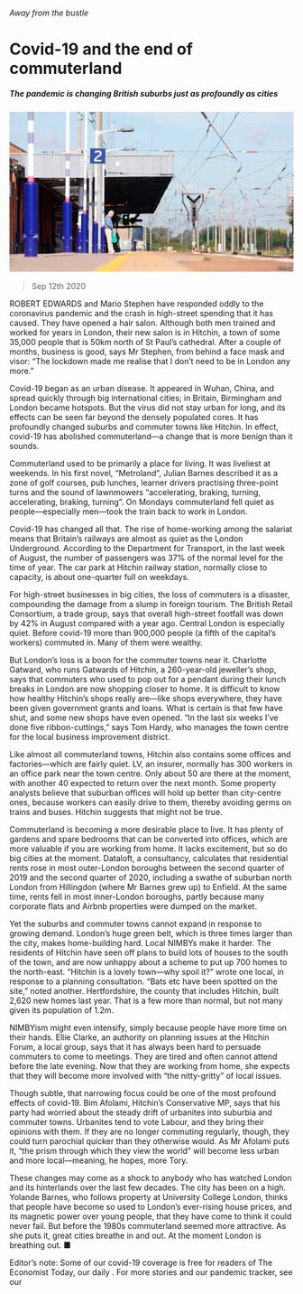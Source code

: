 ###### Away from the bustle

# Covid-19 and the end of commuterland 

##### The pandemic is changing British suburbs just as profoundly as cities 

![image](images/20200912_BRP001_0.jpg) 

> Sep 12th 2020 

ROBERT EDWARDS and Mario Stephen have responded oddly to the coronavirus pandemic and the crash in high-street spending that it has caused. They have opened a hair salon. Although both men trained and worked for years in London, their new salon is in Hitchin, a town of some 35,000 people that is 50km north of St Paul’s cathedral. After a couple of months, business is good, says Mr Stephen, from behind a face mask and visor: “The lockdown made me realise that I don’t need to be in London any more.”

Covid-19 began as an urban disease. It appeared in Wuhan, China, and spread quickly through big international cities; in Britain, Birmingham and London became hotspots. But the virus did not stay urban for long, and its effects can be seen far beyond the densely populated cores. It has profoundly changed suburbs and commuter towns like Hitchin. In effect, covid-19 has abolished commuterland—a change that is more benign than it sounds.


Commuterland used to be primarily a place for living. It was liveliest at weekends. In his first novel, “Metroland”, Julian Barnes described it as a zone of golf courses, pub lunches, learner drivers practising three-point turns and the sound of lawnmowers “accelerating, braking, turning, accelerating, braking, turning”. On Mondays commuterland fell quiet as people—especially men—took the train back to work in London.

Covid-19 has changed all that. The rise of home-working among the salariat means that Britain’s railways are almost as quiet as the London Underground. According to the Department for Transport, in the last week of August, the number of passengers was 37% of the normal level for the time of year. The car park at Hitchin railway station, normally close to capacity, is about one-quarter full on weekdays.

For high-street businesses in big cities, the loss of commuters is a disaster, compounding the damage from a slump in foreign tourism. The British Retail Consortium, a trade group, says that overall high-street footfall was down by 42% in August compared with a year ago. Central London is especially quiet. Before covid-19 more than 900,000 people (a fifth of the capital’s workers) commuted in. Many of them were wealthy.

But London’s loss is a boon for the commuter towns near it. Charlotte Gatward, who runs Gatwards of Hitchin, a 260-year-old jeweller’s shop, says that commuters who used to pop out for a pendant during their lunch breaks in London are now shopping closer to home. It is difficult to know how healthy Hitchin’s shops really are—like shops everywhere, they have been given government grants and loans. What is certain is that few have shut, and some new shops have even opened. “In the last six weeks I’ve done five ribbon-cuttings,” says Tom Hardy, who manages the town centre for the local business improvement district.

Like almost all commuterland towns, Hitchin also contains some offices and factories—which are fairly quiet. LV, an insurer, normally has 300 workers in an office park near the town centre. Only about 50 are there at the moment, with another 40 expected to return over the next month. Some property analysts believe that suburban offices will hold up better than city-centre ones, because workers can easily drive to them, thereby avoiding germs on trains and buses. Hitchin suggests that might not be true.

Commuterland is becoming a more desirable place to live. It has plenty of gardens and spare bedrooms that can be converted into offices, which are more valuable if you are working from home. It lacks excitement, but so do big cities at the moment. Dataloft, a consultancy, calculates that residential rents rose in most outer-London boroughs between the second quarter of 2019 and the second quarter of 2020, including a swathe of suburban north London from Hillingdon (where Mr Barnes grew up) to Enfield. At the same time, rents fell in most inner-London boroughs, partly because many corporate flats and Airbnb properties were dumped on the market.

Yet the suburbs and commuter towns cannot expand in response to growing demand. London’s huge green belt, which is three times larger than the city, makes home-building hard. Local NIMBYs make it harder. The residents of Hitchin have seen off plans to build lots of houses to the south of the town, and are now unhappy about a scheme to put up 700 homes to the north-east. “Hitchin is a lovely town—why spoil it?” wrote one local, in response to a planning consultation. “Bats etc have been spotted on the site,” noted another. Hertfordshire, the county that includes Hitchin, built 2,620 new homes last year. That is a few more than normal, but not many given its population of 1.2m.

NIMBYism might even intensify, simply because people have more time on their hands. Ellie Clarke, an authority on planning issues at the Hitchin Forum, a local group, says that it has always been hard to persuade commuters to come to meetings. They are tired and often cannot attend before the late evening. Now that they are working from home, she expects that they will become more involved with “the nitty-gritty” of local issues.

Though subtle, that narrowing focus could be one of the most profound effects of covid-19. Bim Afolami, Hitchin’s Conservative MP, says that his party had worried about the steady drift of urbanites into suburbia and commuter towns. Urbanites tend to vote Labour, and they bring their opinions with them. If they are no longer commuting regularly, though, they could turn parochial quicker than they otherwise would. As Mr Afolami puts it, “the prism through which they view the world” will become less urban and more local—meaning, he hopes, more Tory.

These changes may come as a shock to anybody who has watched London and its hinterlands over the last few decades. The city has been on a high. Yolande Barnes, who follows property at University College London, thinks that people have become so used to London’s ever-rising house prices, and its magnetic power over young people, that they have come to think it could never fail. But before the 1980s commuterland seemed more attractive. As she puts it, great cities breathe in and out. At the moment London is breathing out. ■

Editor’s note: Some of our covid-19 coverage is free for readers of The Economist Today, our daily . For more stories and our pandemic tracker, see our 

